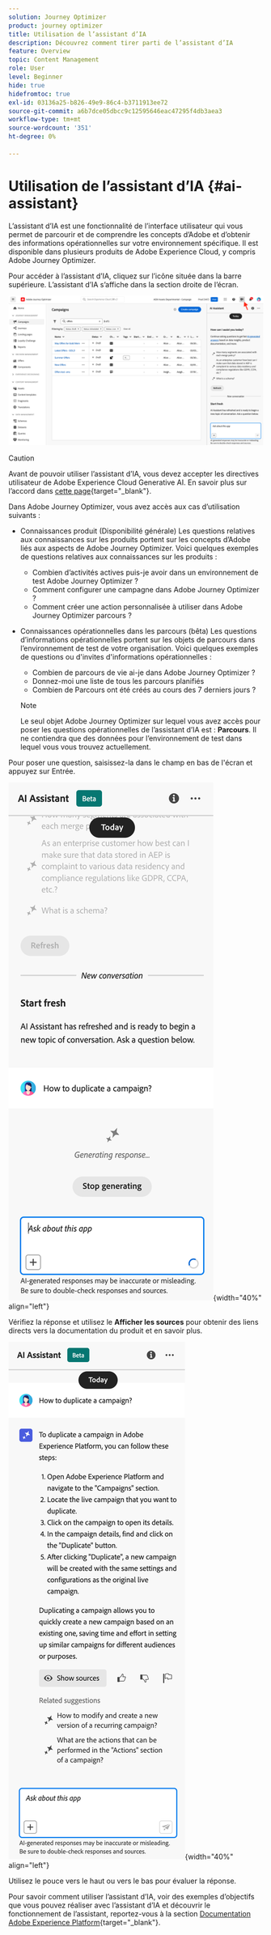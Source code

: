 ```yaml
---
solution: Journey Optimizer
product: journey optimizer
title: Utilisation de l’assistant d’IA
description: Découvrez comment tirer parti de l’assistant d’IA
feature: Overview
topic: Content Management
role: User
level: Beginner
hide: true
hidefromtoc: true
exl-id: 03136a25-b826-49e9-86c4-b3711913ee72
source-git-commit: a6b7dce05dbcc9c12595646eac47295f4db3aea3
workflow-type: tm+mt
source-wordcount: '351'
ht-degree: 0%

---
```


# Utilisation de l’assistant d’IA {#ai-assistant}

L’assistant d’IA est une fonctionnalité de l’interface utilisateur qui vous permet de parcourir et de comprendre les concepts d’Adobe et d’obtenir des informations opérationnelles sur votre environnement spécifique. Il est disponible dans plusieurs produits de Adobe Experience Cloud, y compris Adobe Journey Optimizer.

Pour accéder à l’assistant d’IA, cliquez sur l’icône située dans la barre supérieure. L’assistant d’IA s’affiche dans la section droite de l’écran.

![](assets/do-not-localize/ai-assistant-open.png)


>[!CAUTION]
>
>Avant de pouvoir utiliser l’assistant d’IA, vous devez accepter les directives utilisateur de Adobe Experience Cloud Generative AI. En savoir plus sur l’accord dans [cette page](https://experienceleague.adobe.com/en/docs/experience-platform/landing/platform-ui/ai-assistant){target="_blank"}.

Dans Adobe Journey Optimizer, vous avez accès aux cas d’utilisation suivants :

* Connaissances produit (Disponibilité générale) Les questions relatives aux connaissances sur les produits portent sur les concepts d’Adobe liés aux aspects de Adobe Journey Optimizer. Voici quelques exemples de questions relatives aux connaissances sur les produits :

   * Combien d’activités actives puis-je avoir dans un environnement de test Adobe Journey Optimizer ?
   * Comment configurer une campagne dans Adobe Journey Optimizer ?
   * Comment créer une action personnalisée à utiliser dans Adobe Journey Optimizer parcours ?


* Connaissances opérationnelles dans les parcours (bêta) Les questions d’informations opérationnelles portent sur les objets de parcours dans l’environnement de test de votre organisation. Voici quelques exemples de questions ou d&#39;invites d&#39;informations opérationnelles :

   * Combien de parcours de vie ai-je dans Adobe Journey Optimizer ?
   * Donnez-moi une liste de tous les parcours planifiés
   * Combien de Parcours ont été créés au cours des 7 derniers jours ?

  >[!NOTE]
  >
  >Le seul objet Adobe Journey Optimizer sur lequel vous avez accès pour poser les questions opérationnelles de l’assistant d’IA est : **Parcours**. Il ne contiendra que des données pour l’environnement de test dans lequel vous vous trouvez actuellement.


Pour poser une question, saisissez-la dans le champ en bas de l&#39;écran et appuyez sur Entrée.

![](assets/do-not-localize/ai-assistant-ask.png){width="40%" align="left"}

Vérifiez la réponse et utilisez le **Afficher les sources** pour obtenir des liens directs vers la documentation du produit et en savoir plus.

![](assets/do-not-localize/ai-assistant-answer.png){width="40%" align="left"}

Utilisez le pouce vers le haut ou vers le bas pour évaluer la réponse.

Pour savoir comment utiliser l’assistant d’IA, voir des exemples d’objectifs que vous pouvez réaliser avec l’assistant d’IA et découvrir le fonctionnement de l’assistant, reportez-vous à la section [Documentation Adobe Experience Platform](https://experienceleague.adobe.com/en/docs/experience-platform/landing/platform-ui/ai-assistant){target="_blank"}.
